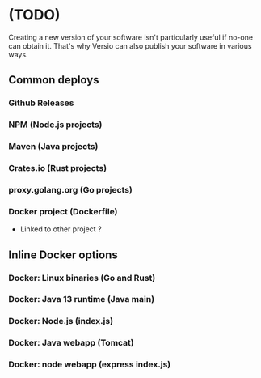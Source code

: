 
# (TODO)

Creating a new version of your software isn't particularly useful if
no-one can obtain it. That's why Versio can also publish your software
in various ways.

## Common deploys

### Github Releases

### NPM (Node.js projects)

### Maven (Java projects)

### Crates.io (Rust projects)

### proxy.golang.org (Go projects)

### Docker project (Dockerfile)

- Linked to other project ?


## Inline Docker options

### Docker: Linux binaries (Go and Rust)

### Docker: Java 13 runtime (Java main)

### Docker: Node.js (index.js)

### Docker: Java webapp (Tomcat)

### Docker: node webapp (express index.js)
